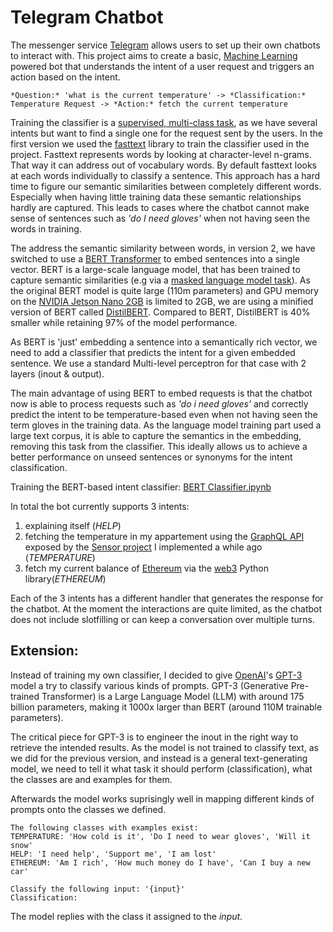# Telegram Chatbot

The messenger service [Telegram](https://telegram.org/) allows users to set up their own chatbots to interact with. This project aims to create a basic, [Machine Learning](https://en.wikipedia.org/wiki/Machine_learning) powered bot that understands the intent of a user request and triggers an action based on the intent.

```
*Question:* 'what is the current temperature' -> *Classification:* Temperature Request -> *Action:* fetch the current temperature
```

Training the classifier is a [supervised, multi-class task](https://monkeylearn.com/blog/intent-classification/), as we have several intents but want to find a single one for the request sent by the users.
In the first version we used the [fasttext](https://fasttext.cc/) library to train the classifier used in the project. Fasttext represents words by looking at character-level n-grams. That way it can address out of vocabulary words. By default fasttext looks at each words individually to classify a sentence. This approach has a hard time to figure our semantic similarities between completely different words. Especially when having little training data these semantic relationships hardly are captured. This leads to cases where the chatbot cannot make sense of sentences such as *'do I need gloves'* when not having seen the words in training.

The address the semantic similarity between words, in version 2, we have switched to use a [BERT Transformer](https://arxiv.org/abs/1810.04805) to embed sentences into a single vector. BERT is a large-scale language model, that has been trained to capture semantic similarities (e.g via a [masked language model task](https://www.projectpro.io/recipes/what-is-masked-language-modeling-transformers)). As the original BERT model is quite large (110m parameters) and GPU memory on the [NVIDIA Jetson Nano 2GB](https://developer.nvidia.com/embedded/jetson-nano-2gb-developer-kit) is limited to 2GB, we are using a minified version of BERT called [DistilBERT](https://arxiv.org/abs/1910.01108). Compared to BERT, DistilBERT is 40% smaller while retaining 97% of the model performance.

As BERT is 'just' embedding a sentence into a semantically rich vector, we need to add a classifier that predicts the intent for a given embedded sentence. We use a standard Multi-level perceptron for that case with 2 layers (inout & output).

The main advantage of using BERT to embed requests is that the chatbot now is able to process requests such as *'do i need gloves'* and correctly predict the intent to be temperature-based even when not having seen the term gloves in the training data. As the language model training part used a large text corpus, it is able to capture the semantics in the embedding, removing this task from the  classifier. This ideally allows us to achieve a better performance on unseed sentences or synonyms for the intent classification.

Training the BERT-based intent classifier: [BERT Classifier.ipynb](https://github.com/brakid/MLNotebooks/blob/master/MLBot/BERT%20Classifier.ipynb)

In total the bot currently supports 3 intents:
1. explaining itself (*HELP*)
2. fetching the temperature in my appartement using the [GraphQL API](https://graphql.org/) exposed by the [Sensor project](https://github.com/brakid/Sensor) I implemented a while ago (*TEMPERATURE*)
3. fetch my current balance of [Ethereum](https://ethereum.org/en/) via the [web3](https://web3py.readthedocs.io/en/stable/) Python library(*ETHEREUM*)

Each of the 3 intents has a different handler that generates the response for the chatbot. At the moment the interactions are quite limited, as the chatbot does not include slotfilling or can keep a conversation over multiple turns.

## Extension:
Instead of training my own classifier, I decided to give [OpenAI](https://openai.com/)'s [GPT-3](https://arxiv.org/abs/2005.14165) model a try to classify various kinds of prompts. GPT-3 (Generative Pre-trained Transformer) is a Large Language Model (LLM) with around 175 billion parameters, making it 1000x larger than BERT (around 110M trainable parameters). 

The critical piece for GPT-3 is to engineer the inout in the right way to retrieve the intended results. As the model is not trained to classify text, as we did for the previous version, and instead is a general text-generating model, we need to tell it what task it should perform (classification), what the classes are and examples for them.

Afterwards the model works suprisingly well in mapping different kinds of prompts onto the classes we defined.

```
The following classes with examples exist:
TEMPERATURE: 'How cold is it', 'Do I need to wear gloves', 'Will it snow'
HELP: 'I need help', 'Support me', 'I am lost'
ETHEREUM: 'Am I rich', 'How much money do I have', 'Can I buy a new car'

Classify the following input: '{input}'
Classification: 
```

The model replies with the class it assigned to the *input*.